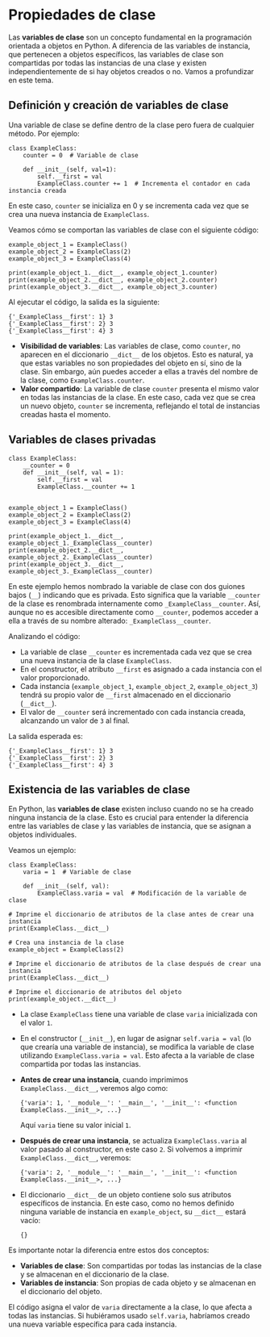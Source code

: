 # Propiedades de clase

Las **variables de clase** son un concepto fundamental en la programación orientada a objetos en Python. A diferencia de las variables de instancia, que pertenecen a objetos específicos, las variables de clase son compartidas por todas las instancias de una clase y existen independientemente de si hay objetos creados o no. Vamos a profundizar en este tema.

## Definición y creación de variables de clase

Una variable de clase se define dentro de la clase pero fuera de cualquier método. Por ejemplo:

```
class ExampleClass:
    counter = 0  # Variable de clase

    def __init__(self, val=1):
        self.__first = val
        ExampleClass.counter += 1  # Incrementa el contador en cada instancia creada
```

En este caso, `counter` se inicializa en 0 y se incrementa cada vez que se crea una nueva instancia de `ExampleClass`.

Veamos cómo se comportan las variables de clase con el siguiente código:

```
example_object_1 = ExampleClass()
example_object_2 = ExampleClass(2)
example_object_3 = ExampleClass(4)

print(example_object_1.__dict__, example_object_1.counter)
print(example_object_2.__dict__, example_object_2.counter)
print(example_object_3.__dict__, example_object_3.counter)
```

Al ejecutar el código, la salida es la siguiente:

```
{'_ExampleClass__first': 1} 3
{'_ExampleClass__first': 2} 3
{'_ExampleClass__first': 4} 3
```

* **Visibilidad de variables**: Las variables de clase, como `counter`, no aparecen en el diccionario `__dict__` de los objetos. Esto es natural, ya que estas variables no son propiedades del objeto en sí, sino de la clase. Sin embargo, aún puedes acceder a ellas a través del nombre de la clase, como `ExampleClass.counter`.
* **Valor compartido**:  La variable de clase `counter` presenta el mismo valor en todas las instancias de la clase. En este caso, cada vez que se crea un nuevo objeto, `counter` se incrementa, reflejando el total de instancias creadas hasta el momento.


## Variables de clases privadas

```
class ExampleClass:
    __counter = 0
    def __init__(self, val = 1):
        self.__first = val
        ExampleClass.__counter += 1


example_object_1 = ExampleClass()
example_object_2 = ExampleClass(2)
example_object_3 = ExampleClass(4)

print(example_object_1.__dict__, example_object_1._ExampleClass__counter)
print(example_object_2.__dict__, example_object_2._ExampleClass__counter)
print(example_object_3.__dict__, example_object_3._ExampleClass__counter)
```

En este ejemplo hemos nombrado la variable de clase con dos guiones bajos (`__`) indicando que es privada. Esto significa que la variable `__counter` de la clase es renombrada internamente como `_ExampleClass__counter`. Así, aunque no es accesible directamente como `__counter`, podemos acceder a ella a través de su nombre alterado: `_ExampleClass__counter`.

Analizando el código:

* La variable de clase `__counter` es incrementada cada vez que se crea una nueva instancia de la clase `ExampleClass`.
* En el constructor, el atributo `__first` es asignado a cada instancia con el valor proporcionado.
* Cada instancia (`example_object_1`, `example_object_2`, `example_object_3`) tendrá su propio valor de `__first` almacenado en el diccionario (`__dict__`).
* El valor de `__counter` será incrementado con cada instancia creada, alcanzando un valor de `3` al final.

La salida esperada es:

```
{'_ExampleClass__first': 1} 3
{'_ExampleClass__first': 2} 3
{'_ExampleClass__first': 4} 3
```

## Existencia de las variables de clase

En Python, las **variables de clase** existen incluso cuando no se ha creado ninguna instancia de la clase. Esto es crucial para entender la diferencia entre las variables de clase y las variables de instancia, que se asignan a objetos individuales.

Veamos un ejemplo:

```
class ExampleClass:
    varia = 1  # Variable de clase

    def __init__(self, val):
        ExampleClass.varia = val  # Modificación de la variable de clase

# Imprime el diccionario de atributos de la clase antes de crear una instancia
print(ExampleClass.__dict__)

# Crea una instancia de la clase
example_object = ExampleClass(2)

# Imprime el diccionario de atributos de la clase después de crear una instancia
print(ExampleClass.__dict__)

# Imprime el diccionario de atributos del objeto
print(example_object.__dict__)
```

* La clase `ExampleClass` tiene una variable de clase `varia` inicializada con el valor `1`.
* En el constructor (`__init__`), en lugar de asignar `self.varia = val` (lo que crearía una variable de instancia), se modifica la variable de clase utilizando `ExampleClass.varia = val`. Esto afecta a la variable de clase compartida por todas las instancias.
* **Antes de crear una instancia**, cuando imprimimos `ExampleClass.__dict__`, veremos algo como:
    ```
    {'varia': 1, '__module__': '__main__', '__init__': <function ExampleClass.__init__>, ...}
    ```
  Aquí `varia` tiene su valor inicial `1`.

* **Después de crear una instancia**, se actualiza `ExampleClass.varia` al valor pasado al constructor, en este caso `2`. Si volvemos a imprimir `ExampleClass.__dict__`, veremos:
    ```
    {'varia': 2, '__module__': '__main__', '__init__': <function ExampleClass.__init__>, ...}
    ```
* El diccionario `__dict__` de un objeto contiene solo sus atributos específicos de instancia. En este caso, como no hemos definido ninguna variable de instancia en `example_object`, su `__dict__` estará vacío:

  ```
  {}
  ```

Es importante notar la diferencia entre estos dos conceptos:
* **Variables de clase**: Son compartidas por todas las instancias de la clase y se almacenan en el diccionario de la clase.
* **Variables de instancia**: Son propias de cada objeto y se almacenan en el diccionario del objeto.

El código asigna el valor de `varia` directamente a la clase, lo que afecta a todas las instancias. Si hubiéramos usado `self.varia`, habríamos creado una nueva variable específica para cada instancia.

